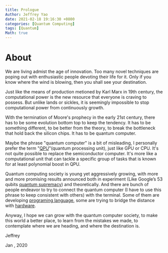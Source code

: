 ```yaml
---
title: Prologue
Author: Jeffrey Yao
date: 2021-02-18 19:16:30 +0800
categories: [Quantum Computing]
tags: [Quantum]
Math: true
---
```


# About

We are living admist the age of innovation. Too many novel techniques are poping out with enthusiastic people devoting their life for it. Only if you know where the wind is blowing, then you shall see your destination.

Just like the means of production metioned by Karl Marx in 19th century, the computational power is the new resource that everyone is craving to possess. But unlike lands or sickles, it is seemingly impossible to stop computational power from continuously growth.

With the termination of Moore's prophecy in the early 21st century, there has to be some evolution bottom top to keep the tendency. It has to be something different, to be better from the theory, to break the bottleneck that hold back the silicon chips. It has to be quantum computer.

Maybe the phrase "quantum computer" is a bit of misleading, I personally prefer the term "[QPU](https://docs.dwavesys.com/docs/latest/c_solver_1.html)"(quantum processing unit), just like GPU or CPU. It's not quite possible to replace the semiconductor computer. It's more like a computational unit that can tackle a specific group of tasks that is known for at least polynomial boost in QPU.

Quantum computing society is young yet aggressively growing, with more and more promising results announced both in experiment (Like Google’s 53 qubits [quantum supremacy](https://www.nature.com/articles/s41586-019-1666-5)) and theoretically. And there are bunch of people endeavor to try to connect the quantum computer (I have to use this phrase to keep consistent with others) with the terminal. Some of them are developing [programing language](http://horizonquantum.com/), some are trying to bridge the distance with [hardware](https://newsroom.intel.com/news/intel-introduces-horse-ridge-enable-commercially-viable-quantum-computers/). 

Anyway, I hope we can grow with the quantum computer society, to make this world a better place, to learn from the mistakes we made, to contemplate where we are heading, and where the destination is.



Jeffrey

Jan , 2020 
